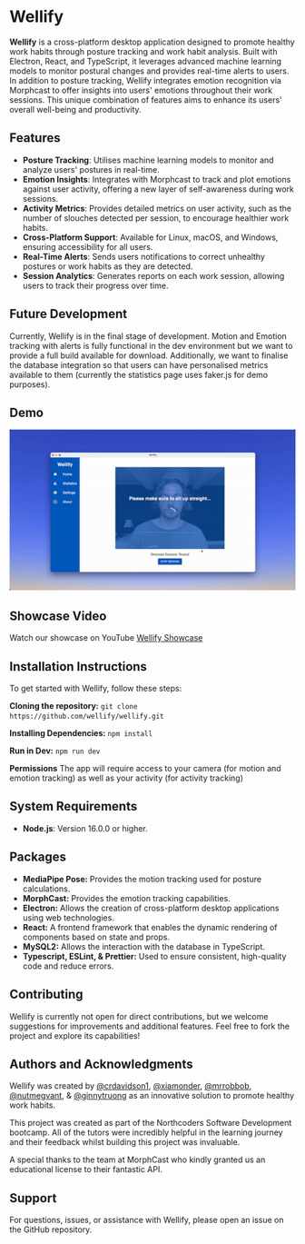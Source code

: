 # Wellify

**Wellify** is a cross-platform desktop application designed to promote healthy work habits through posture tracking and work habit analysis. Built with Electron, React, and TypeScript, it leverages advanced machine learning models to monitor postural changes and provides real-time alerts to users. In addition to posture tracking, Wellify integrates emotion recognition via Morphcast to offer insights into users' emotions throughout their work sessions. This unique combination of features aims to enhance its users' overall well-being and productivity.


## Features

- **Posture Tracking**: Utilises machine learning models to monitor and analyze users' postures in real-time.
- **Emotion Insights**: Integrates with Morphcast to track and plot emotions against user activity, offering a new layer of self-awareness during work sessions.
- **Activity Metrics**: Provides detailed metrics on user activity, such as the number of slouches detected per session, to encourage healthier work habits.
- **Cross-Platform Support**: Available for Linux, macOS, and Windows, ensuring accessibility for all users.
- **Real-Time Alerts**: Sends users notifications to correct unhealthy postures or work habits as they are detected.
- **Session Analytics**: Generates reports on each work session, allowing users to track their progress over time.


## Future Development

Currently, Wellify is in the final stage of development. Motion and Emotion tracking with alerts is fully functional in the dev environment but we want to provide a full build available for download. Additionally, we want to finalise the database integration so that users can have personalised metrics available to them (currently the statistics page uses faker.js for demo purposes). 

## Demo
![Wellify Demo](WellifyDemo.gif)


## Showcase Video
Watch our showcase on YouTube [Wellify Showcase](https://youtu.be/TR9Lf3g4rKk)


## Installation Instructions

To get started with Wellify, follow these steps:

**Cloning the repository:** `git clone https://github.com/wellify/wellify.git`

**Installing Dependencies:** `npm install`

**Run in Dev:** `npm run dev`

**Permissions** The app will require access to your camera (for motion and emotion tracking) as well as your activity (for activity tracking)


## System Requirements

- **Node.js**: Version 16.0.0 or higher.

## Packages

- **MediaPipe Pose:** Provides the motion tracking used for posture calculations.
- **MorphCast:** Provides the emotion tracking capabilities.
- **Electron:** Allows the creation of cross-platform desktop applications using web technologies.
- **React:** A frontend framework that enables the dynamic rendering of components based on state and props.
- **MySQL2:** Allows the interaction with the database in TypeScript.
- **Typescript, ESLint, & Prettier:** Used to ensure consistent, high-quality code and reduce errors.


## Contributing

Wellify is currently not open for direct contributions, but we welcome suggestions for improvements and additional features. Feel free to fork the project and explore its capabilities!


## Authors and Acknowledgments

Wellify was created by [@crdavidson1](https://github.com/crdavidson1), [@xiamonder](https://github.com/xiamonder), [@mrrobbob](https://github.com/mrrobbob), [@nutmegvant](https://github.com/nutmegvant), & [@ginnytruong](https://github.com/ginnytruong) as an innovative solution to promote healthy work habits.

This project was created as part of the Northcoders Software Development bootcamp. All of the tutors were incredibly helpful in the learning journey and their feedback whilst building this project was invaluable.

A special thanks to the team at MorphCast who kindly granted us an educational license to their fantastic API.


## Support

For questions, issues, or assistance with Wellify, please open an issue on the GitHub repository.
